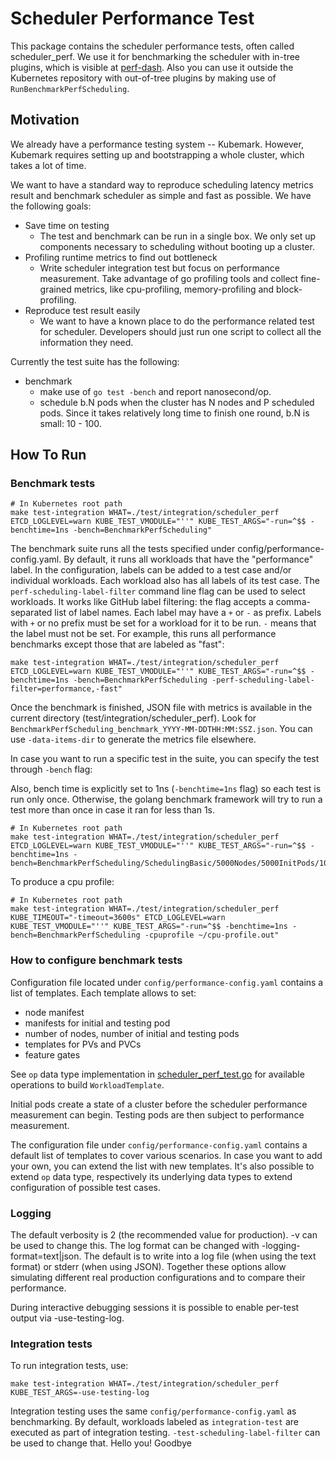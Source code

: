 # Scheduler Performance Test

This package contains the scheduler performance tests, often called scheduler_perf.
We use it for benchmarking the scheduler with in-tree plugins, which is visible at [perf-dash](https://perf-dash.k8s.io/#/?jobname=scheduler-perf-benchmark&metriccategoryname=Scheduler&metricname=BenchmarkPerfResults&Metric=SchedulingThroughput&Name=SchedulingBasic%2F5000Nodes%2Fnamespace-2&extension_point=not%20applicable&result=not%20applicable).
Also you can use it outside the Kubernetes repository with out-of-tree plugins by making use of `RunBenchmarkPerfScheduling`.

## Motivation

We already have a performance testing system -- Kubemark. However, Kubemark requires setting up and bootstrapping a whole cluster, which takes a lot of time.

We want to have a standard way to reproduce scheduling latency metrics result and benchmark scheduler as simple and fast as possible. We have the following goals:

- Save time on testing
  - The test and benchmark can be run in a single box.
    We only set up components necessary to scheduling without booting up a cluster.
- Profiling runtime metrics to find out bottleneck
  - Write scheduler integration test but focus on performance measurement.
    Take advantage of go profiling tools and collect fine-grained metrics,
    like cpu-profiling, memory-profiling and block-profiling.
- Reproduce test result easily
  - We want to have a known place to do the performance related test for scheduler.
    Developers should just run one script to collect all the information they need.

Currently the test suite has the following:

- benchmark
  - make use of `go test -bench` and report nanosecond/op.
  - schedule b.N pods when the cluster has N nodes and P scheduled pods. Since it takes relatively long time to finish one round, b.N is small: 10 - 100.

## How To Run

### Benchmark tests

```shell
# In Kubernetes root path
make test-integration WHAT=./test/integration/scheduler_perf ETCD_LOGLEVEL=warn KUBE_TEST_VMODULE="''" KUBE_TEST_ARGS="-run=^$$ -benchtime=1ns -bench=BenchmarkPerfScheduling"
```

The benchmark suite runs all the tests specified under config/performance-config.yaml.
By default, it runs all workloads that have the "performance" label. In the configuration,
labels can be added to a test case and/or individual workloads. Each workload also has
all labels of its test case. The `perf-scheduling-label-filter` command line flag can
be used to select workloads. It works like GitHub label filtering: the flag accepts
a comma-separated list of label names. Each label may have a `+` or `-` as prefix. Labels with
`+` or no prefix must be set for a workload for it to be run. `-` means that the label must not
be set. For example, this runs all performance benchmarks except those that are labeled
as "fast":
```shell
make test-integration WHAT=./test/integration/scheduler_perf ETCD_LOGLEVEL=warn KUBE_TEST_VMODULE="''" KUBE_TEST_ARGS="-run=^$$ -benchtime=1ns -bench=BenchmarkPerfScheduling -perf-scheduling-label-filter=performance,-fast"
```

Once the benchmark is finished, JSON file with metrics is available in the current directory (test/integration/scheduler_perf). Look for `BenchmarkPerfScheduling_benchmark_YYYY-MM-DDTHH:MM:SSZ.json`.
You can use `-data-items-dir` to generate the metrics file elsewhere.

In case you want to run a specific test in the suite, you can specify the test through `-bench` flag:

Also, bench time is explicitly set to 1ns (`-benchtime=1ns` flag) so each test is run only once.
Otherwise, the golang benchmark framework will try to run a test more than once in case it ran for less than 1s.

```shell
# In Kubernetes root path
make test-integration WHAT=./test/integration/scheduler_perf ETCD_LOGLEVEL=warn KUBE_TEST_VMODULE="''" KUBE_TEST_ARGS="-run=^$$ -benchtime=1ns -bench=BenchmarkPerfScheduling/SchedulingBasic/5000Nodes/5000InitPods/1000PodsToSchedule"
```

To produce a cpu profile:

```shell
# In Kubernetes root path
make test-integration WHAT=./test/integration/scheduler_perf KUBE_TIMEOUT="-timeout=3600s" ETCD_LOGLEVEL=warn KUBE_TEST_VMODULE="''" KUBE_TEST_ARGS="-run=^$$ -benchtime=1ns -bench=BenchmarkPerfScheduling -cpuprofile ~/cpu-profile.out"
```

### How to configure benchmark tests

Configuration file located under `config/performance-config.yaml` contains a list of templates.
Each template allows to set:
- node manifest
- manifests for initial and testing pod
- number of nodes, number of initial and testing pods
- templates for PVs and PVCs
- feature gates

See `op` data type implementation in [scheduler_perf_test.go](scheduler_perf_test.go) 
for available operations to build `WorkloadTemplate`.

Initial pods create a state of a cluster before the scheduler performance measurement can begin.
Testing pods are then subject to performance measurement.

The configuration file under `config/performance-config.yaml` contains a default list of templates to cover
various scenarios. In case you want to add your own, you can extend the list with new templates.
It's also possible to extend `op` data type, respectively its underlying data types
to extend configuration of possible test cases.

### Logging

The default verbosity is 2 (the recommended value for production). -v can be
used to change this. The log format can be changed with
-logging-format=text|json. The default is to write into a log file (when using
the text format) or stderr (when using JSON). Together these options allow
simulating different real production configurations and to compare their
performance.

During interactive debugging sessions it is possible to enable per-test output
via -use-testing-log.

### Integration tests

To run integration tests, use:
```
make test-integration WHAT=./test/integration/scheduler_perf KUBE_TEST_ARGS=-use-testing-log
```

Integration testing uses the same `config/performance-config.yaml` as
benchmarking. By default, workloads labeled as `integration-test` are executed
as part of integration testing. `-test-scheduling-label-filter` can be used to
change that.
Hello you!
Goodbye

